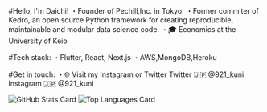 #Hello, I'm Daichi!
・Founder of Pechill,Inc. in Tokyo.
・Former commiter of Kedro, an open source Python framework for creating reproducible, maintainable and modular data science code.
・🎓 Economics at the University of Keio

#Tech stack:
・Flutter, React, Next.js
・AWS,MongoDB,Heroku


#Get in touch:
・🌐 Visit my Instagram or Twitter
  Twitter 🇯🇵 @921_kuni
  Instagram 🇯🇵 @921_kuni

![GitHub Stats Card](https://github-readme-stats.vercel.app/api?username=daichi-kunii&theme=onedark)
![Top Languages Card](https://github-readme-stats.vercel.app/api/top-langs/?username=daichi-kunii&theme=onedark)
